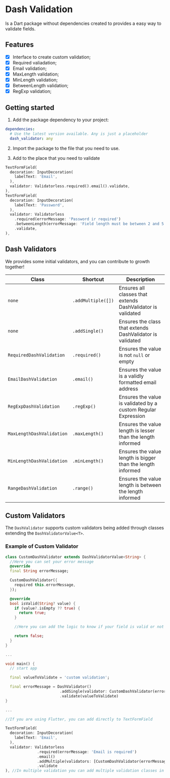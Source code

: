 <!-- 
This README describes the package. If you publish this package to pub.dev,
this README's contents appear on the landing page for your package.

For information about how to write a good package README, see the guide for
[writing package pages](https://dart.dev/guides/libraries/writing-package-pages). 

For general information about developing packages, see the Dart guide for
[creating packages](https://dart.dev/guides/libraries/create-library-packages)
and the Flutter guide for
[developing packages and plugins](https://flutter.dev/developing-packages). 
-->
# Dash Validation
Is a Dart package without dependencies created to provides a easy way to validate fields.

## Features

- [x] Interface to create custom validation;
- [x] Required valiadation;
- [x] Email validation;
- [x] MaxLength validation;
- [x] MinLength validation;
- [x] BetweenLength validation;
- [x] RegExp validation;

## Getting started

1. Add the package dependency to your project:
```yaml
dependencies:
  # Use the latest version available. Any is just a placeholder
  dash_validator: any
```

2. Import the package to the file that you need to use.

3. Add to the place that you need to validate
```dart
TextFormField(
  decoration: InputDecoration(
    labelText: 'Email',
  ),
  validator: Validatorless.required().email().validate,
),
TextFormField(
  decoration: InputDecoration(
    labelText: 'Password',
  ),
  validator: Validatorless
    .required(errorMessage: 'Password ir required')
    .betweenLength(errorMessage: 'Field length must be between 2 and 5', maxLength: 5, minLength: 2)
    .validate,
),
```

## Dash Validators

We provides some initial validators, and you can contribute to growth together!


Class                          |       Shortcut         |                         Description                          |
-------------------------------|------------------------|--------------------------------------------------------------|
`none`                         |   `.addMultiple([])`   | Ensures all classes that extends DashValidator is validated  |
`none`                         |   `.addSingle()`       | Ensures the class that extends DashValidator is validated    |
`RequiredDashValidation`       |   `.required()`        | Ensures the value is not `null` or empty                     |
`EmailDashValidation`          |   `.email()`           | Ensures the value is a validly formatted email address       |
`RegExpDashValidation`         |   `.regExp()`          | Ensures the value is validated by a custom Regular Expression|
`MaxLengthDashValidation`      |   `.maxLength()`       | Ensures the value length is lesser than the length informed  |
`MinLengthDashValidation`      |   `.minLength()`       | Ensures the value length is bigger than the length informed  |
`RangeDashValidation`          |   `.range()`           | Ensures the value length is between the length informed      |

## Custom Validators

The `DashValidator` supports custom validators being added through classes extending the `DashValidatorValue<T>`.

### Example of Custom Validator

```dart
class CustomDashValidator extends DashValidatorValue<String> {
  //Here you can set your error message
  @override
  final String errorMessage;

  CustomDashValidator({
    required this.errorMessage,
  });

  @override
  bool isValid(String? value) {
    if (value?.isEmpty ?? true) {
      return true;
    }

    //Here you can add the logic to know if your field is valid or not

    return false;
  }
}

...

void main() {
  // start app

  final valueToValidate = 'custom validation';

  final errorMessage = DashValidator()
                        .addSingle(validator: CustomDashValidator(errorMessage: 'My custom error message'))
                        .validate(valueToValidate)
} 

...

//If you are using Flutter, you can add directly to TextFormField

TextFormField(
  decoration: InputDecoration(
    labelText: 'Email',
  ),
  validator: Validatorless
              .required(errorMessage: 'Email is required')
              .email()
              .addMultiple(validators: [CustomDashValidator(errorMessage: 'My custom error message')])
              .validate
), //In multiple validation you can add multiple validation classes in the array of validators
```

